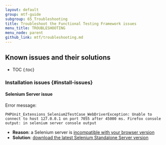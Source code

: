 ```yaml
---
layout: default
group: mtf-guide
subgroup: 65_Troubleshooting
title: Troubleshoot the Functional Testing Framework issues
menu_title: TROUBLESHOOTING
menu_node: parent
github_link: mtf/troubleshooting.md
---
```

<h2 id="mtf_update">Known issues and their solutions</h2>

* TOC
{:toc}

### Installation issues {#install-issues}

#### Selenium Server issue

Error message:

    PHPUnit_Extensions_Selenium2TestCase_WebDriverException: Unable to connect to host 127.0.0.1 on port 7055 after 45000 ms. Firefox console output: in selenium server console output

* **Reason**: a Selenium server is [incompatible with your browser version](http://docs.seleniumhq.org/about/platforms.jsp#browsers)
* **Solution**: [download the latest Selenium Standalone Server version](http://docs.seleniumhq.org/download/)